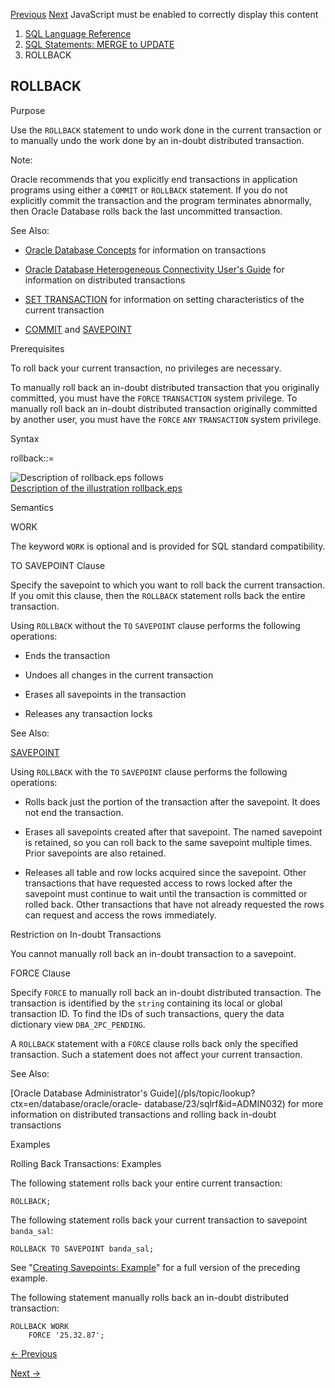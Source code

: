 [Previous](REVOKE.md) [Next](SAVEPOINT.md) JavaScript must be enabled to
correctly display this content

  1. [SQL Language Reference ](index.md)
  2. [SQL Statements: MERGE to UPDATE](SQL-Statements-MERGE-to-UPDATE.md)
  3. ROLLBACK 

## ROLLBACK

Purpose

Use the `ROLLBACK` statement to undo work done in the current transaction or
to manually undo the work done by an in-doubt distributed transaction.

Note:

Oracle recommends that you explicitly end transactions in application programs
using either a `COMMIT` or `ROLLBACK` statement. If you do not explicitly
commit the transaction and the program terminates abnormally, then Oracle
Database rolls back the last uncommitted transaction.

See Also:

  * [Oracle Database Concepts](/pls/topic/lookup?ctx=en/database/oracle/oracle-database/23/sqlrf&id=CNCPT117) for information on transactions 

  * [Oracle Database Heterogeneous Connectivity User's Guide](/pls/topic/lookup?ctx=en/database/oracle/oracle-database/23/sqlrf&id=HETER006) for information on distributed transactions 

  * [SET TRANSACTION](SET-TRANSACTION.md#GUID-F11E1E30-5871-48D1-8266-F80A1DF126A1) for information on setting characteristics of the current transaction 

  * [COMMIT](COMMIT.md#GUID-6CD5C9A7-54B9-4FA2-BA3C-D6B4492B9EE2) and [SAVEPOINT](SAVEPOINT.md#GUID-78EEA746-0021-42E8-9971-3BA6DFFEE794)

Prerequisites

To roll back your current transaction, no privileges are necessary.

To manually roll back an in-doubt distributed transaction that you originally
committed, you must have the `FORCE` `TRANSACTION` system privilege. To
manually roll back an in-doubt distributed transaction originally committed by
another user, you must have the `FORCE` `ANY` `TRANSACTION` system privilege.

Syntax

rollback::=

![Description of rollback.eps
follows](https://docs.oracle.com/en/database/oracle/oracle-database/23/sqlrf/img/rollback.gif)  
[Description of the illustration rollback.eps](img_text/rollback.md)

Semantics

WORK

The keyword `WORK` is optional and is provided for SQL standard compatibility.

TO SAVEPOINT Clause

Specify the savepoint to which you want to roll back the current transaction.
If you omit this clause, then the `ROLLBACK` statement rolls back the entire
transaction.

Using `ROLLBACK` without the `TO` `SAVEPOINT` clause performs the following
operations:

  * Ends the transaction 

  * Undoes all changes in the current transaction 

  * Erases all savepoints in the transaction 

  * Releases any transaction locks 

See Also:

[SAVEPOINT](SAVEPOINT.md#GUID-78EEA746-0021-42E8-9971-3BA6DFFEE794)

Using `ROLLBACK` with the `TO` `SAVEPOINT` clause performs the following
operations:

  * Rolls back just the portion of the transaction after the savepoint. It does not end the transaction.

  * Erases all savepoints created after that savepoint. The named savepoint is retained, so you can roll back to the same savepoint multiple times. Prior savepoints are also retained. 

  * Releases all table and row locks acquired since the savepoint. Other transactions that have requested access to rows locked after the savepoint must continue to wait until the transaction is committed or rolled back. Other transactions that have not already requested the rows can request and access the rows immediately. 

Restriction on In-doubt Transactions

You cannot manually roll back an in-doubt transaction to a savepoint.

FORCE Clause

Specify `FORCE` to manually roll back an in-doubt distributed transaction. The
transaction is identified by the `string` containing its local or global
transaction ID. To find the IDs of such transactions, query the data
dictionary view `DBA_2PC_PENDING`.

A `ROLLBACK` statement with a `FORCE` clause rolls back only the specified
transaction. Such a statement does not affect your current transaction.

See Also:

[Oracle Database Administrator's
Guide](/pls/topic/lookup?ctx=en/database/oracle/oracle-
database/23/sqlrf&id=ADMIN032) for more information on distributed
transactions and rolling back in-doubt transactions

Examples

Rolling Back Transactions: Examples

The following statement rolls back your entire current transaction:

    
    
    ROLLBACK; 
    

The following statement rolls back your current transaction to savepoint
`banda_sal`:

    
    
    ROLLBACK TO SAVEPOINT banda_sal; 
    

See "[Creating Savepoints:
Example](SAVEPOINT.md#GUID-78EEA746-0021-42E8-9971-3BA6DFFEE794__I2106871)"
for a full version of the preceding example.

The following statement manually rolls back an in-doubt distributed
transaction:

    
    
    ROLLBACK WORK 
        FORCE '25.32.87'; 


[← Previous](REVOKE.md)

[Next →](SAVEPOINT.md)
